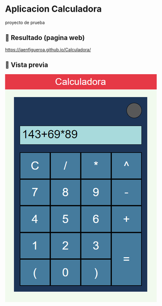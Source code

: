 # Aplicacion Calculadora

proyecto de prueba

## 🔗 Resultado (pagina web)

https://jaenfigueroa.github.io/Calculadora/

## 🔗 Vista previa

![App Screenshot](./assets/captura.png)

